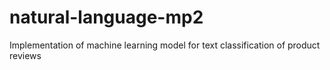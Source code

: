 # natural-language-mp2

Implementation of machine learning model for text classification of product reviews